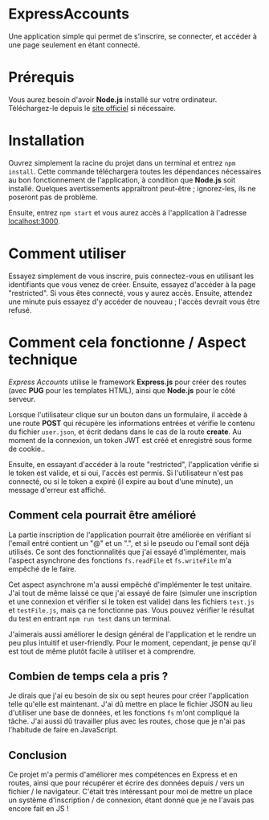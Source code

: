 # ExpressAccounts
Une application simple qui permet de s'inscrire, se connecter, et accéder à une page seulement en étant connecté.

# Prérequis

Vous aurez besoin d'avoir **Node.js** installé sur votre ordinateur. Téléchargez-le depuis le [site officiel](https://nodejs.org/fr/) si nécessaire.

# Installation

Ouvrez simplement la racine du projet dans un terminal et entrez `npm install`. Cette commande téléchargera toutes les dépendances nécessaires au bon fonctionnement de l'application, à condition que **Node.js** soit installé. Quelques avertissements appraîtront peut-être ; ignorez-les, ils ne poseront pas de problème.

Ensuite, entrez `npm start` et vous aurez accès à l'application à l'adresse [localhost:3000](http://localhost:3000).

# Comment utiliser

Essayez simplement de vous inscrire, puis connectez-vous en utilisant les identifiants que vous venez de créer. Ensuite, essayez d'accéder à la page "restricted". Si vous êtes connecté, vous y aurez accès. Ensuite, attendez une minute puis essayez d'y accéder de nouveau ; l'accès devrait vous être refusé.

# Comment cela fonctionne / Aspect technique

*Express Accounts* utilise le framework **Express.js** pour créer des routes (avec **PUG** pour les templates HTML), ainsi que **Node.js** pour le côté serveur.

Lorsque l'utilisateur clique sur un bouton dans un formulaire, il accède à une route **POST** qui récupère les informations entrées et vérifie le contenu du fichier `user.json`, et écrit dedans dans le cas de la route **create**. Au moment de la connexion, un token JWT est créé et enregistré sous forme de cookie..

Ensuite, en essayant d'accéder à la route "restricted", l'application vérifie si le token est valide, et si oui, l'accès est permis. Si l'utilisateur n'est pas connecté, ou si le token a expiré (il expire au bout d'une minute), un message d'erreur est affiché.

## Comment cela pourrait être amélioré

La partie inscription de l'application pourrait être améliorée en vérifiant si l'email entré contient un "@" et un ".", et si le pseudo ou l'email sont déjà utilisés. Ce sont des fonctionnalités que j'ai essayé d'implémenter, mais l'aspect asynchrone des fonctions `fs.readFile` et `fs.writeFile` m'a empêché de le faire.

Cet aspect asynchrone m'a aussi empêché d'implémenter le test unitaire. J'ai tout de même laissé ce que j'ai essayé de faire (simuler une inscription et une connexion et vérifier si le token est valide) dans les fichiers `test.js` et `testFile.js`, mais ça ne fonctionne pas. Vous pouvez vérifier le résultat du test en entrant `npm run test` dans un terminal.

J'aimerais aussi améliorer le design général de l'application et le rendre un peu plus intuitif et user-friendly. Pour le moment, cependant, je pense qu'il est tout de même plutôt facile à utiliser et à comprendre.

## Combien de temps cela a pris ?

Je dirais que j'ai eu besoin de six ou sept heures pour créer l'application telle qu'elle est maintenant. J'ai dû mettre en place le fichier JSON au lieu d'utiliser une base de données, et les fonctions `fs` m'ont compliqué la tâche. J'ai aussi dû travailler plus avec les routes, chose que je n'ai pas l'habitude de faire en JavaScript.

## Conclusion

Ce projet m'a permis d'améliorer mes compétences en Express et en routes, ainsi que pour récupérer et écrire des données depuis / vers un fichier / le navigateur. C'était très intéressant pour moi de mettre un place un système d'inscription / de connexion, étant donné que je ne l'avais pas encore fait en JS !